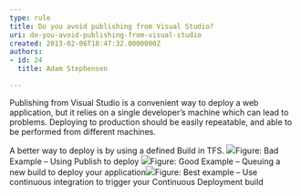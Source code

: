 ```yaml
---
type: rule
title: Do you avoid publishing from Visual Studio?
uri: do-you-avoid-publishing-from-visual-studio
created: 2013-02-06T18:47:32.0000000Z
authors:
- id: 24
  title: Adam Stephensen

---
```


 
Publishing from Visual Studio is a convenient way to deploy a web application, but it relies on a single developer’s machine which can lead to problems. Deploying to production should be easily repeatable, and able to be performed from different machines.
 
A better way to deploy is by using a defined Build in TFS.
![](/PublishingImages/test-publish.jpg)Figure: Bad Example – Using Publish to deploy ![](/PublishingImages/queuing-new-build.jpg)Figure: Good Example – Queuing a new build to deploy your application![](/PublishingImages/continuous-integration.jpg)Figure: Best example – Use continuous integration to trigger your Continuous Deployment build
